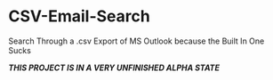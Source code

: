 # CSV-Email-Search
Search Through a .csv Export of MS Outlook because the Built In One Sucks

***THIS PROJECT IS IN A VERY UNFINISHED ALPHA STATE***
